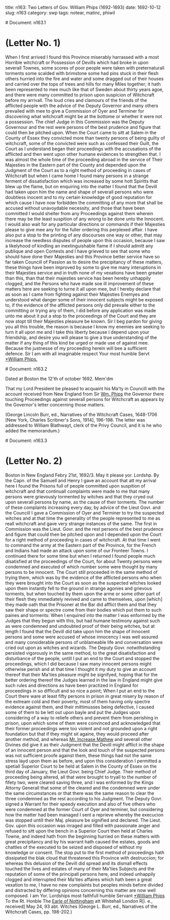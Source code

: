title: n163: Two Letters of Gov. William Phips (1692-1693)
date: 1692-10-12
slug: n163
category: swp
tags: notear, matinc, phiwil


<div markdown class="doc" id="n163.1"># Document: n163.1


# (Letter No. 1) 

When I first arrived I found this Province miserably harrassed with a most Horrible witchcraft or Possession of Devills which had broke in upon severall Townes, some scores of poor people were taken with preternaturall torments some scalded with brimstone some had pins stuck in their flesh others hurried into the fire and water and some dragged out of their houses and carried over the tops of trees and hills for many Miles together; it hath been represented to mee much like that of Sweden about thirty years agoe, and there were many committed to prison upon suspicion of Witchcraft before my arrivall. The loud cries and clamours of the friends of the afflicted people with the advice of the Deputy Governor and many others prevailed with mee to give a Commission of Oyer and Terminer for discovering what witchcraft might be at the bottome or whether it were not a possession. The chief Judge in this Commission was the Deputy Governour and the rest were persons of the best prudence and figure that could then be pitched upon. When the Court came to sitt at Salem in the County of Essex they convicted more than twenty persons of being guilty of witchcraft, some of the convicted were such as confessed their Guilt, the Court as I understand began their proceedings with the accusations of the afflicted and then went upon other humane evidences to strengthen that. I was almost the whole time of the proceeding abroad in the service of Their Majesties in the Eastern part of the County and depended upon the Judgment of the Court as to a right method of proceeding in cases of Witchcraft but when I came home I found many persons in a strange ferment of dissatisfaction which was increased by some hott Spiritts that blew up the flame, but on enquiring into the matter I found that the  Devill had taken upon him the name and shape of severall persons who were doubtless inocent and to my certain knowledge of good reputation for which cause I have now forbidden the committing of any more that shall be accused without unavoydable necessity, and those that have been committed I would shelter from any Proceedings against them wherein there may be the least suspition of any wrong to be done unto the Innocent. I would also wait for any particular directions or commands if their Majesties please to give mee any for the fuller ordering this perplexed affair. I have also put a stop to the printing of any discourses one way or other, that may increase the needless disputes of people upon this occasion, because I saw a likelyhood of kindling an inextinguishable flame if I should admitt any publique and open Contests and I have grieved to see that some who should have done their Majesties and this Province better service have so far taken Councill of Passion as to desire the precipitancy of these matters, these things have been improved by some to give me many interuptions in their Majesties service and in truth none of my vexations have been greater than this, than that their majesties service has been hereby unhappily clogged, and the Persons who have made soe ill improvement of these matters here are seeking to turne it all upon mee, but I hereby declare that as soon as I came from fighting against their Majesties Enemyes and understood what danger some of their innocent subjects might be exposed to, if the evidence of the afflicted persons only did prevaile either to the committing or trying any of them, I did before any application was made unto me about it put a stop to the proceedings of the Court and they are now stopt till their Majesties pleasure be known. Sir I beg pardon for giving you all this trouble, the reason is because I know my enemies are seeking to turn it all upon me and I take this liberty because I depend upon your friendship, and desire you will please to give a true understanding of the matter if any thing of this kind be urged or made use of against mee. Because the justnesse of my proceeding herein will bee a sufficient defence. Sir
I am with all imaginable respect Your most humble Servt  [*William Phips.](/tag/phiwil.html)   </div><div markdown class="doc" id="n163.2"># Document: n163.2

Dated at Boston  the 12'th of october 1692. 
Mem'dm 

That my Lord President be pleased to acquaint his Ma'ty in Councill with the account received from New England from Sir [Wm. Phips](/tag/phiwil.html) the Governor there touching Proceedings against severall persons for Witchcraft as appears by the Governor's letter concerning those matters.

(George Lincoln Burr, ed., Narratives of the Witchcraft Cases, 1648-1706  [New York, Charles Scribner's Sons, 1914], 196-198. The letter was addressed to William Blathwayt, clerk of the Privy Council, and it is he who added the memorandum.)
</div><div markdown class="doc" id="n163.3"># Document: n163.3


# (Letter No. 2) 
Boston in New England  Febry 21st, 1692/3.  May it please yor. Lordshp. 
By the Capn. of the Samuell and Henry I gave an account that att my arrival here I found the Prisons full of people committed upon suspition of witchcraft and that continuall complaints were made to me that many persons were grievously tormented by witches and that they cryed out upon severall persons by name, as the cause of their torments. The number of these complaints increasing every day, by advice of the Lieut Govr. and the Councill I gave a Commission of Oyer and Terminer to try the suspected witches and at that time the generality of the people represented to me as reall witchcraft and gave very strange instances of the same. The first in Commission was the Lieut. Govr. and the rest persons of the best prudence and figure that could then be pitched upon and I depended upon the Court for a right method of proceeding in cases of witchcraft. At that time I went to command the army at the Eastern part of the Province, for the French and Indians had made an attack upon some of our Fronteer Towns. I continued there for some time but when I returned I  found people much disatisfied at the proceedings of the Court, for about Twenty persons were condemned and executed of which number some were thought by many persons to be innocent. The Court still proceeded in the same method of trying them, which was by the evidence of the afflicted persons who when they were brought into the Court as soon as the suspected witches looked upon them instantly fell to the ground in strange agonies and grievous torments, but when touched by them upon the arme or some other part of their flesh they immediately revived and came to themselves, upon [which] they made oath that the Prisoner at the Bar did afflict them and that they saw their shape or spectre come from their bodies which put them to such paines and torments: When I enquired into the matter I was enformed by the Judges that they begun with this, but had humane testimony against such as were condemned and undoubted proof of their being witches, but at length I found that the Devill did take upon him the shape of Innocent persons and some were accused of whose innocency I was well assured and many considerable persons of unblameable life and conversation were cried out upon as witches and wizards. The Deputy Govr. notwithstanding persisted vigorously in the same method, to the great disatisfaction and disturbance of the people, untill I put an end to the Court and stopped the proceedings, which I did because I saw many innocent persons might otherwise perish and at that time I thought it my duty to give an account thereof that their Ma'ties pleasure might be signifyed, hoping that for the better ordering thereof the Judges learned in the law in England might give such rules and directions as have been practized in England for proceedings in so difficult and so nice a point; When I put an end to the Court there ware at least fifty persons in prison in great misery by reason of the extream cold and their poverty, most of them having only spectre evidence against them, and their mittimusses being defective, I caused some of them to be lett out upon bayle and put the Judges upon considering of a way to reliefe others and prevent them from perishing in prison, upon which some of them were convinced and acknowledged that their former proceedings were too violent and not grounded upon a right foundation but that if they might sit againe, they would proceed after another method, and whereas [Mr. Increase Mathew](/tag/matinc.html) and severall other Divines did give it as their Judgment that the Devill might afflict in the shape of an innocent person and that the look and touch of the suspected persons was not sufficient proofe against them, these things had not the same stress layd upon them as before, and upon  this consideration I permitted a spetiall Superior Court to be held at Salem in the County of Essex on the third day of January, the Lieut Govr. being Chief Judge. Their method of proceeding being altered, all that were brought to tryall to the number of fifety two, were cleared saving three, and I was enformed by the Kings Attorny Generall that some of the cleared and the condemned were under the same circumstances or that there was the same reason to clear the three condemned as the rest according to his Judgment. The Deputy Govr. signed a Warrant for their speedy execution and also of five others who were condemned at the former Court of Oyer and terminer, but considering how the matter had been managed I sent a reprieve whereby the execucion was stopped untill their Maj. pleasure be signified and declared. The Lieut. Gov. upon this occasion was inraged and filled with passionate anger and refused to sitt upon the bench in a Superior Court then held at Charles Towne, and indeed hath from the beginning hurried on these matters with great precipitancy and by his warrant hath caused the estates, goods and chattles of the executed to be seized and disposed of without my knowledge or consent. The stop put to the first method of proceedings hath dissipated the blak cloud that threatened this Province with destruccion; for whereas this delusion of the Devill did spread and its dismall effects touched the lives and estates of many of their Ma'ties Subjects and the reputation of some of the principall persons here, and indeed unhappily clogged and interrupted their Ma'ties affaires which hath been a great vexation to me, I have no new complaints but peoples minds before divided and distracted by differing opinions concerning this matter are now well composed.
I am Yor. Lordships most faithfull humble Servant  [*William Phips](/tag/phiwil.html) To the Rt. Honble  The [Earle of Nottingham](/tag/notear.html) att Whitehall London R[i. e., received] May 24, 93 abt. Witches (George L. Burr, ed., Narratives of the Witchcraft Cases,  pp. 198-202.)</div>